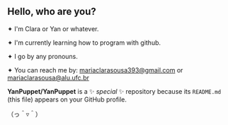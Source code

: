 ## Hello, who are you?

✦ I'm Clara or Yan or whatever.


✦ I'm currently learning how to program with github.


✦ I go by any pronouns.


✦ You can reach me by: mariaclarasousa393@gmail.com or mariaclarasousa@alu.ufc.br 

**YanPuppet/YanPuppet** is a ✨ _special_ ✨ repository because its `README.md` (this file) appears on your GitHub profile.

（っ＾▿＾）



